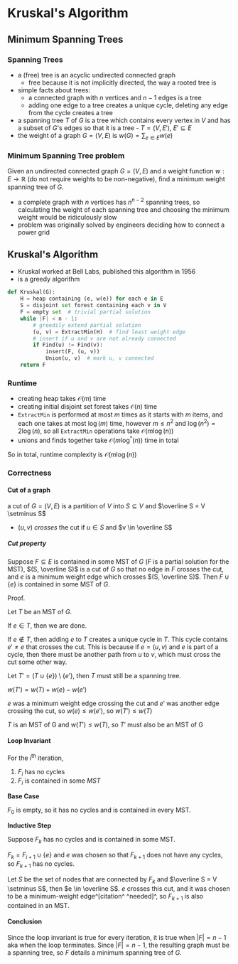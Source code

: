 # Kruskal's Algorithm

## Minimum Spanning Trees

### Spanning Trees

- a (free) tree is an acyclic undirected connected graph
  - free because it is not implicitly directed, the way a rooted tree is
- simple facts about trees:
  - a connected graph with $n$ vertices and $n-1$ edges is a tree
  - adding one edge to a tree creates a unique cycle, deleting any edge from the cycle creates a tree
- a spanning tree $T$ of $G$ is a tree which contains every vertex in $V$ and has a subset of $G$'s edges so that it is a tree - $T = (V, E')$, $E' \subseteq E$
- the weight of a graph $G = (V, E)$ is $w(G) = \displaystyle \sum_{e \in E} w(e)$

### Minimum Spanning Tree problem

Given an undirected connected graph $G = (V, E)$ and a weight function $w : E \to \mathbb R$ (do not require weights to be non-negative), find a minimum weight spanning tree of $G$.

- a complete graph with $n$ vertices has $n^{n-2}$ spanning trees, so calculating the weight of each spanning tree and choosing the minimum weight would be ridiculously slow
- problem was originally solved by engineers deciding how to connect a power grid

## Kruskal's Algorithm

- Kruskal worked at Bell Labs, published this algorithm in 1956
- is a greedy algorithm

```python
def Kruskal(G):
    H = heap containing (e, w(e)) for each e in E
    S = disjoint set forest containing each v in V
    F = empty set  # trivial partial solution
    while |F| < n - 1:
        # greedily extend partial solution
        (u, v) = ExtractMin(H)  # find least weight edge
        # insert if u and v are not already connected
        if Find(u) != Find(v):
	        insert(F, (u, v))
            Union(u, v)  # mark u, v connected
    return F
```

### Runtime

- creating heap takes $\mathcal O(m)$ time
- creating initial disjoint set forest takes $\mathcal O(n)$ time
- `ExtractMin` is performed at most $m$ times as it starts with $m$ items, and each one takes at most $\log(m)$ time, however $m \leq n^2$ and $\log(n^2) = 2\log(n)$, so all `ExtractMin` operations take $\mathcal O(m \log(n))$
- unions and finds together take $\mathcal O(m \log^*(n))$ time in total

So in total, runtime complexity is $\mathcal O(m \log(n))$

### Correctness

#### Cut of a graph

a cut of $G = (V, E)$ is a partition of $V$ into $S \subseteq V$ and $\overline S = V \setminus S$

- $(u, v)$ *crosses* the cut if $u \in S$ and $v \in \overline S$

##### Cut property

Suppose $F \subseteq E$ is contained in some MST of $G$ ($F$ is a partial solution for the MST), $(S, \overline S)$ is a cut of $G$ so that no edge in $F$ crosses the cut, and $e$ is a minimum weight edge which crosses $(S, \overline S)$. Then $F \cup \{e\}$ is contained in some MST of $G$.

Proof.

Let $T$ be an MST of $G$.

If $e \in T$, then we are done.

If $e \notin T$, then adding $e$ to $T$ creates a unique cycle in $T$. This cycle contains $e' \neq e$ that crosses the cut. This is because if $e = (u, v)$ and $e$ is part of a cycle, then there must be another path from $u$ to $v$, which must cross the cut some other way.

Let $T' = (T \cup \{e\}) \setminus \{e' \}$, then $T$ must still be a spanning tree.

$w(T') = w(T) + w(e) - w(e')$

$e$ was a minimum weight edge crossing the cut and $e'$ was another edge crossing the cut, so $w(e) \leq w(e')$, so $w(T') \leq w(T)$

$T$ is an MST of G and $w(T') \leq w(T)$, so $T'$ must also be an MST of G

#### Loop Invariant

For the $i^\text{th}$ iteration,

1. $F_i$ has no cycles
2. $F_i$ is contained in some $MST$

**Base Case**

$F_0$ is empty, so it has no cycles and is contained in every MST.

**Inductive Step**

Suppose $F_k$ has no cycles and is contained in some MST.

$F_k = F_{i+1} \cup \{e\}$ and $e$ was chosen so that $F_{k+1}$ does not have any cycles, so $F_{k+1}$ has no cycles.

Let $S$  be the set of nodes that are connected by $F_k$ and $\overline S = V \setminus S$, then $e \in \overline S$. $e$ crosses this cut, and it was chosen to be a minimum-weight edge^[citation^ ^needed]^, so $F_{k+1}$ is also contained in an MST.

#### Conclusion

Since the loop invariant is true for every iteration, it is true when $|F| = n - 1$ aka when the loop terminates. Since $|F| = n - 1$, the resulting graph must be a spanning tree, so $F$ details a minimum spanning tree of $G$.

